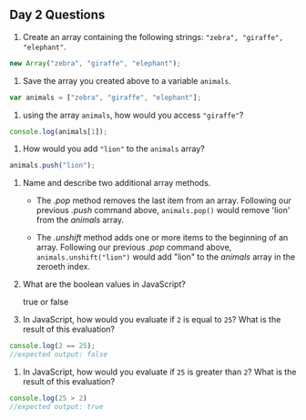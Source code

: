 ## Day 2 Questions

1. Create an array containing the following strings: `"zebra", "giraffe", "elephant"`.
```JavaScript
new Array("zebra", "giraffe", "elephant");
```

1. Save the array you created above to a variable `animals`.
```JavaScript
var animals = ["zebra", "giraffe", "elephant"];
```

1. using the array `animals`, how would you access `"giraffe"`?
```JavaScript
console.log(animals[1]);
```

1. How would you add `"lion"` to the `animals` array?
```JavaScript
animals.push("lion");
```

1. Name and describe two additional array methods.

    - The _.pop_ method removes the last item from an array. Following our previous _.push_ command above, `animals.pop()` would remove 'lion' from the _animals_ array.

    - The _.unshift_ method adds one or more items to the beginning of an array. Following our previous _.pop_ command above, `animals.unshift("lion")` would add "lion" to the _animals_ array in the zeroeth index.

1. What are the boolean values in JavaScript?

    true or false

1. In JavaScript, how would you evaluate if `2` is equal to `25`? What is the result of this evaluation?

```JavaScript
console.log(2 == 25);
//expected output: false
```

1. In JavaScript, how would you evaluate if `25` is greater than `2`? What is the result of this evaluation?

```JavaScript
console.log(25 > 2)
//expected output: true
```
